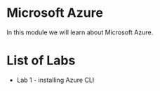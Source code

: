 # Microsoft Azure

In this module we will learn about Microsoft Azure.

# List of Labs

* Lab 1 - installing Azure CLI